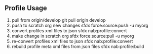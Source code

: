 ## Profile Usage
1. pull from origin/develop
	git pull origin develop
2. push to scratch org new changes
	sfdx force:source:push -u myorg
3. convert profiles xml files to json
	sfdx nab:profile:convert
4. make change in scratch org
	sfdx force:source:pull -u myorg
5. re-convert profiles xml files to json
	sfdx nab:profile:convert
6. rebuild profile meta xml files from json files
	sfdx nab:profile:build
